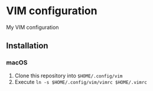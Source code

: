 # VIM configuration

My VIM configuration

## Installation

### macOS

1. Clone this repository into `$HOME/.config/vim`
2. Execute `ln -s $HOME/.config/vim/vimrc $HOME/.vimrc`
